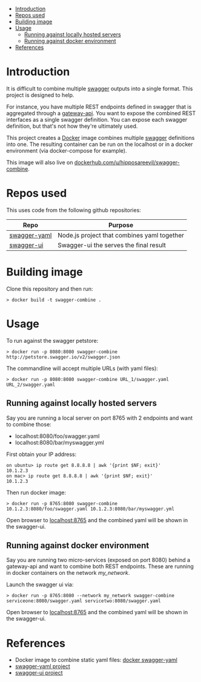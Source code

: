    * [Introduction](#introduction)
   * [Repos used](#repos-used)
   * [Building image](#building-image)
   * [Usage](#usage)
      * [Running against locally hosted servers](#running-against-locally-hosted-servers)
      * [Running against docker environment](#running-against-docker-environment)
   * [References](#references)

# Introduction
It is difficult to combine multiple [swagger](http://swagger.io) outputs into a single format. This project is designed to help.

For instance, you have multiple REST endpoints defined in swagger that is aggregated through a [gateway-api](http://microservices.io/patterns/apigateway.html). You want to expose the combined REST interfaces as a single swagger definition. You can expose each swagger definition, but that's not how they're ultimately used. 

This project creates a [Docker](http://docker.com) image combines multiple [swagger](http://swagger.io) definitions into one. The resulting container can be run on the localhost or in a docker environment (via docker-compose for example).

This image will also live on [dockerhub.com/u/hipposareevil/swagger-combine](https://hub.docker.com/u/hipposareevil/swagger-combine).

# Repos used
This uses code from the following github repositories:

Repo | Purpose
--- | ---
[swagger-yaml](https://github.com/idlerun/swagger-yaml) | Node.js project that combines yaml together
[swagger-ui](https://github.com/swagger-api/swagger-ui) | Swagger-ui the serves the final result

# Building image
Clone this repository and then run:

```
> docker build -t swagger-combine .
```

# Usage
To run against the swagger petstore:
```
> docker run -p 8080:8080 swagger-combine http://petstore.swagger.io/v2/swagger.json
```

The commandline will accept multiple URLs (with yaml files):

```
> docker run -p 8080:8080 swagger-combine URL_1/swagger.yaml URL_2/swagger.yaml
```

## Running against locally hosted servers
Say you are running a local server on port 8765 with 2 endpoints and want to combine those:
* localhost:8080/foo/swagger.yaml
* localhost:8080/bar/myswagger.yml

First obtain your IP address:
```
on ubuntu> ip route get 8.8.8.8 | awk '{print $NF; exit}'
10.1.2.3
on mac> ip route get 8.8.8.8 | awk '{print $NF; exit}'
10.1.2.3
```

Then run docker image:
```
> docker run -p 8765:8080 swagger-combine 10.1.2.3:8080/foo/swagger.yaml 10.1.2.3:8080/bar/myswagger.yml
```

Open browser to [localhost:8765](http://localhost:8765/) and the combined yaml will be shown in the swagger-ui.

## Running against docker environment
Say you are running two micro-services (exposed on port 8080) behind a gateway-api and want to combine both REST endpoints. These are running in docker containers on the network *my_network*. 

Launch the swagger ui via:
```
> docker run -p 8765:8080 --network my_network swagger-combine serviceone:8080/swagger.yaml servicetwo:8080/swagger.yaml
```

Open browser to [localhost:8765](http://localhost:8765/) and the combined yaml will be shown in the swagger-ui.



# References

* Docker image to combine static yaml files: [docker swagger-yaml](https://hub.docker.com/r/hipposareevil/swagger-yaml/)
* [swagger-yaml project](https://github.com/idlerun/swagger-yaml)
* [swagger-ui project](https://github.com/swagger-api/swagger-ui)
